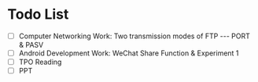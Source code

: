 # Todo List

  - [ ] Computer Networking Work: Two transmission modes of FTP --- PORT & PASV
  - [ ] Android Development Work: WeChat Share Function & Experiment 1
  - [ ] TPO Reading
  - [ ] PPT
